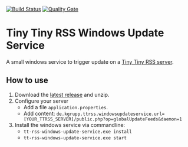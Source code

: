 [![Build Status](https://travis-ci.org/kgrupp/tt-rss-windows-update-service.svg?branch=master)](https://travis-ci.org/kgrupp/tt-rss-windows-update-service)
[![Quality Gate](https://sonarcloud.io/api/project_badges/measure?project=tt-rss-windows-update-service&metric=alert_status)](https://sonarcloud.io/dashboard?id=tt-rss-windows-update-service)

# Tiny Tiny RSS Windows Update Service

A small windows service to trigger update on a [Tiny Tiny RSS server](https://tt-rss.org).

## How to use

1. Download the [latest release](https://github.com/inok1989/tt-rss-windows-update-service/releases) and unzip.
2. Configure your server
   * Add a file `application.properties`.
   * Add content: `de.kgrupp.ttrss.windowsupdateservice.url=[YOUR_TTRSS_SERVER]/public.php?op=globalUpdateFeeds&daemon=1`
3. Install the windows service via commandline:
   * `tt-rss-windows-update-service.exe install`
   * `tt-rss-windows-update-service.exe start`